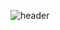 ![header](https://capsule-render.vercel.app/api?type=waving&color=63a1ff&height=300&section=header&text=JSStudyingLab&fontSize=70&animation=fadeIn&fontAlignY=38&desc=자바스크립트로_다양한구현_연습&descAlignY=60&fontColor=ffffff)
